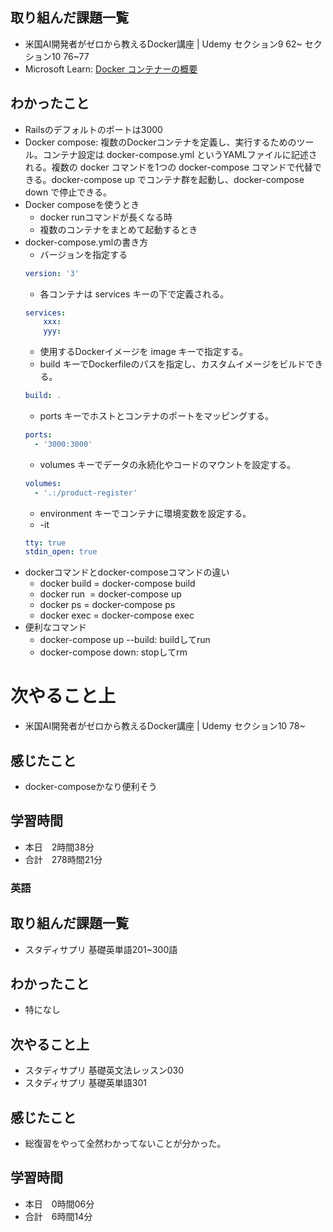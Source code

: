 ## 取り組んだ課題一覧
- 米国AI開発者がゼロから教えるDocker講座 | Udemy セクション9 62~ セクション10 76~77
- Microsoft Learn: [Docker コンテナーの概要](https://learn.microsoft.com/ja-jp/training/modules/intro-to-docker-containers/)
## わかったこと
- Railsのデフォルトのポートは3000
- Docker compose: 複数のDockerコンテナを定義し、実行するためのツール。コンテナ設定は docker-compose.yml というYAMLファイルに記述される。複数の docker コマンドを1つの docker-compose コマンドで代替できる。docker-compose up でコンテナ群を起動し、docker-compose down で停止できる。
- Docker composeを使うとき
    - docker runコマンドが長くなる時
    - 複数のコンテナをまとめて起動するとき
- docker-compose.ymlの書き方
    - バージョンを指定する
    ```yml
    version: '3'
    ```
    - 各コンテナは services キーの下で定義される。
    ```yml
    services:
        xxx:
        yyy:
    ```
    - 使用するDockerイメージを image キーで指定する。
    - build キーでDockerfileのパスを指定し、カスタムイメージをビルドできる。
    ```yml
    build: .
    ```
    - ports キーでホストとコンテナのポートをマッピングする。
    ```yml
    ports:
      - '3000:3000'
    ```
    - volumes キーでデータの永続化やコードのマウントを設定する。
    ```yml
    volumes:
      - '.:/product-register'
    ```
    - environment キーでコンテナに環境変数を設定する。
    - -it
    ```yml
    tty: true
    stdin_open: true
    ```
- dockerコマンドとdocker-composeコマンドの違い
    - docker build <build contexts> = docker-compose build
    - docker run <image> = docker-compose up
    - docker ps = docker-compose ps
    - docker exec <container> = docker-compose exec <service>
- 便利なコマンド
    - docker-compose up --build: buildしてrun
    - docker-compose down: stopしてrm
# 次やること上
- 米国AI開発者がゼロから教えるDocker講座 | Udemy セクション10 78~
## 感じたこと
- docker-composeかなり便利そう
## 学習時間
- 本日　2時間38分
- 合計　278時間21分



### 英語
## 取り組んだ課題一覧
- スタディサプリ 基礎英単語201~300語
## わかったこと
- 特になし
## 次やること上
- スタディサプリ 基礎英文法レッスン030
- スタディサプリ 基礎英単語301
## 感じたこと
- 総復習をやって全然わかってないことが分かった。
## 学習時間
- 本日　0時間06分
- 合計　6時間14分